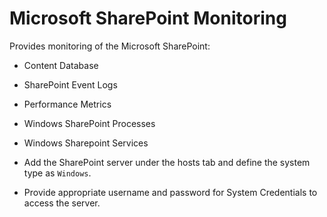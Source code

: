 Microsoft SharePoint Monitoring
===============================

Provides monitoring of the Microsoft SharePoint:

* Content Database
* SharePoint Event Logs
* Performance Metrics
* Windows SharePoint Processes
* Windows Sharepoint Services


* Add the SharePoint server under the hosts tab and define the system type as `Windows`.
* Provide appropriate username and password for System Credentials to access the server.
